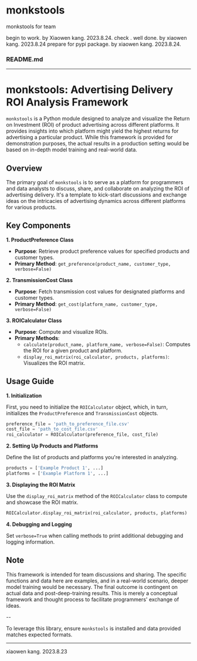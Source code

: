 # monkstools
monkstools for team

begin to work. by Xiaowen kang. 2023.8.24.
check . well done.  by xiaowen kang. 2023.8.24
prepare for pypi package. by xiaowen kang. 2023.8.24.


### README.md

---

# monkstools: Advertising Delivery ROI Analysis Framework

`monkstools` is a Python module designed to analyze and visualize the Return on Investment (ROI) of product advertising across different platforms. It provides insights into which platform might yield the highest returns for advertising a particular product. While this framework is provided for demonstration purposes, the actual results in a production setting would be based on in-depth model training and real-world data.

## Overview

The primary goal of `monkstools` is to serve as a platform for programmers and data analysts to discuss, share, and collaborate on analyzing the ROI of advertising delivery. It's a template to kick-start discussions and exchange ideas on the intricacies of advertising dynamics across different platforms for various products.

## Key Components

**1. ProductPreference Class**
- **Purpose**: Retrieve product preference values for specified products and customer types.
- **Primary Method**: `get_preference(product_name, customer_type, verbose=False)`

**2. TransmissionCost Class**
- **Purpose**: Fetch transmission cost values for designated platforms and customer types.
- **Primary Method**: `get_cost(platform_name, customer_type, verbose=False)`

**3. ROICalculator Class**
- **Purpose**: Compute and visualize ROIs.
- **Primary Methods**:
  - `calculate(product_name, platform_name, verbose=False)`: Computes the ROI for a given product and platform.
  - `display_roi_matrix(roi_calculator, products, platforms)`: Visualizes the ROI matrix.

## Usage Guide

**1. Initialization**

   First, you need to initialize the `ROICalculator` object, which, in turn, initializes the `ProductPreference` and `TransmissionCost` objects.
   
   ```python
   preference_file = 'path_to_preference_file.csv'
   cost_file = 'path_to_cost_file.csv'
   roi_calculator = ROICalculator(preference_file, cost_file)
   ```

**2. Setting Up Products and Platforms**

   Define the list of products and platforms you're interested in analyzing.

   ```python
   products = ['Example Product 1', ...]  
   platforms = ['Example Platform 1', ...] 
   ```

**3. Displaying the ROI Matrix**

   Use the `display_roi_matrix` method of the `ROICalculator` class to compute and showcase the ROI matrix.

   ```python
   ROICalculator.display_roi_matrix(roi_calculator, products, platforms)
   ```

**4. Debugging and Logging**

   Set `verbose=True` when calling methods to print additional debugging and logging information.

## Note

This framework is intended for team discussions and sharing. The specific functions and data here are examples, and in a real-world scenario, deeper model training would be necessary. The final outcome is contingent on actual data and post-deep-training results. This is merely a conceptual framework and thought process to facilitate programmers' exchange of ideas.

--

To leverage this library, ensure `monkstools` is installed and data provided matches expected formats.

---

xiaowen kang. 2023.8.23